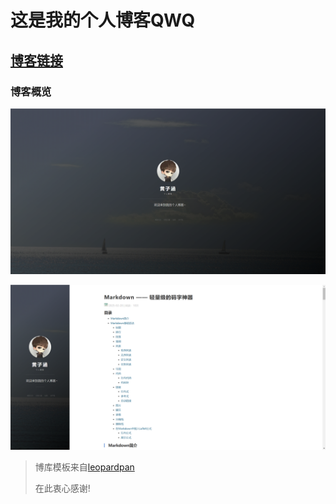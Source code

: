 # 这是我的个人博客QWQ

## [博客链接](https://huang706.github.io "点击跳转")

### 博客概览
![博客预览1](images/README_1.png)

![博客预览2](images/README_2.png)

>博库模板来自[leopardpan](https://github.com/leopardpan/leopardpan.github.io?tab=readme-ov-file "点击跳转Github仓库")
>
>在此衷心感谢!